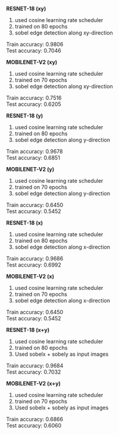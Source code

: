 **RESNET-18 (xy)**
1. used cosine learning rate scheduler
2. trained on 80 epochs
3. sobel edge detection along xy-direction 

Train accuracy: 0.9806 </br>
Test accuracy: 0.7046



**MOBILENET-V2 (xy)**

1. used cosine learning rate scheduler
2. trained on 70 epochs
3. sobel edge detection along xy-direction 


Train accuracy: 0.7516 </br>
Test accuracy: 0.6205


**RESNET-18 (y)**
1. used cosine learning rate scheduler
2. trained on 80 epochs
3. sobel edge detection along y-direction 

Train accuracy: 0.9678 </br>
Test accuracy: 0.6851



**MOBILENET-V2 (y)**

1. used cosine learning rate scheduler
2. trained on 70 epochs
3. sobel edge detection along y-direction 


Train accuracy: 0.6450 </br>
Test accuracy: 0.5452




**RESNET-18 (x)**
1. used cosine learning rate scheduler
2. trained on 80 epochs
3. sobel edge detection along x-direction 

Train accuracy: 0.9686 </br>
Test accuracy: 0.6992


**MOBILENET-V2 (x)**

1. used cosine learning rate scheduler
2. trained on 70 epochs
3. sobel edge detection along x-direction 


Train accuracy: 0.6450 </br>
Test accuracy: 0.5452




**RESNET-18 (x+y)**
1. used cosine learning rate scheduler
2. trained on 80 epochs
3. Used sobelx + sobely as input images 

Train accuracy: 0.9684 </br>
Test accuracy: 0.7032



**MOBILENET-V2 (x+y)**

1. used cosine learning rate scheduler
2. trained on 70 epochs
3. Used sobelx + sobely as input images 


Train accuracy: 0.6866 </br>
Test accuracy: 0.6060
